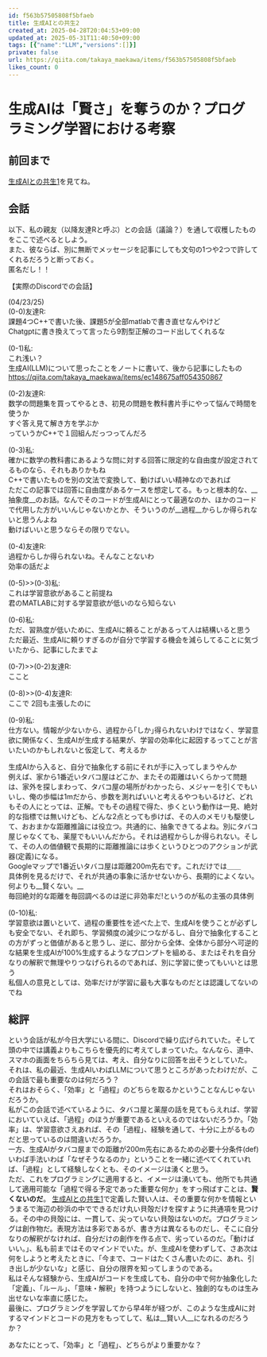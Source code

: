 ```yaml
---
id: f563b57505808f5bfaeb
title: 生成AIとの共生2
created_at: 2025-04-28T20:04:53+09:00
updated_at: 2025-05-31T11:40:50+09:00
tags: [{"name":"LLM","versions":[]}]
private: false
url: https://qiita.com/takaya_maekawa/items/f563b57505808f5bfaeb
likes_count: 0
---
```



<!--
Copyright (c) 2025 Takaya Maekawa
This file is distributed under the terms of the Creative Commons Attribution-NonCommercial-ShareAlike 4.0 International License.
See the LICENSE file in the source directory for details.
(https://creativecommons.org/licenses/by-nc-sa/4.0/)
-->

# 生成AIは「賢さ」を奪うのか？プログラミング学習における考察

## 前回まで
[生成AIとの共生1](https://qiita.com/takaya_maekawa/items/ec148675aff054350867)を見てね。  

## 会話
以下、私の親友（以降友達Rと呼ぶ）との会話（議論？）を通して収穫したものをここで述べるとしよう。  
また、彼ならば、別に無断でメッセージを記事にしても文句の1つや2つで許してくれるだろうと断っておく。  
匿名だし！！  
  
【実際のDiscordでの会話】
  
(04/23/25)  
(0-0)友達R:  
課題4つC++で書いた後、課題5が全部matlabで書き直せなんやけど  
Chatgptに書き換えてって言ったら9割型正解のコード出してくれるな
  
(0-1)私:  
これ浅い？  
生成AI(LLM)について思ったことをノートに書いて、後から記事にしたもの  
https://qiita.com/takaya_maekawa/items/ec148675aff054350867
  
(0-2)友達R:  
数学の問題集を買ってやるとき、初見の問題を教科書片手にやって悩んで時間を使うか  
すぐ答え見て解き方を学ぶか  
っていうかC++で１回組んだっつってんだろ
  
(0-3)私:  
確かに数学の教科書にあるような問に対する回答に限定的な自由度が設定されてるものなら、それもありかもね  
C++で書いたものを別の文法で変換して、動けばいい精神なのであれば  
ただこの記事では回答に自由度があるケースを想定してる。もっと根本的な、__抽象度__のお話。なんでそのコードが生成AIにとって最適なのか、ほかのコードで代用した方がいいんじゃないかとか、そういうのが__過程__からしか得られないと思うんよね  
動けばいいと思うならその限りでない。
  
(0-4)友達R:  
過程からしか得られないね。そんなことないわ  
効率の話だよ
  
(0-5)>>(0-3)私:  
これは学習意欲があること前提ね  
君のMATLABに対する学習意欲が低いのなら知らない
  
(0-6)私:  
ただ、習熟度が低いために、生成AIに頼ることがあるって人は結構いると思う  
ただ最近、生成AIに頼りすぎるのが自分で学習する機会を減らしてることに気づいたから、記事にしたまでよ
  
(0-7)>>(0-2)友達R:  
ここと
  
(0-8)>>(0-4)友達R:  
ここで
2回も主張したのに
  
(0-9)私:  
仕方ない。情報が少ないから、過程から｢しか｣得られないわけではなく、学習意欲に関係なく、生成AIが生成する結果が、学習の効率化に起因するってことが言いたいのかもしれないと仮定して、考えるか  
  
生成AIから入ると、自分で抽象化する前にそれが手に入ってしまうやんか  
例えば、家から1番近いタバコ屋はどこか、またその距離はいくらかって問題は、家外を探しまわって、タバコ屋の場所がわかったら、メジャーを引くでもいいし、俺の歩幅は1mだから、歩数を測ればいいと考えるやつもいるけど、どれもその人にとっては、正解。でもその過程で得た、歩くという動作は一見、絶対的な指標では無いけども、どんな2点とっても歩けば、その人のメモリも駆使して、おおまかな距離推論には役立つ。共通的に、抽象できてるよね。別にタバコ屋じゃなくても、薬屋でもいいんだから。それは過程からしか得られない。そして、その人の価値観で長期的に距離推論には歩くというひとつのアクションが武器(定義)になる。  
Googleマップで1番近いタバコ屋は距離200m先右です。これだけでは＿＿  
具体例を見るだけで、それが共通の事象に活かせないから、長期的によくない。  
何よりも__賢くない。__  
毎回絶対的な距離を毎回調べるのは逆に非効率だ!というのが私の主張の具体例
  
(0-10)私:  
学習意欲は置いといて、過程の重要性を述べた上で、生成AIを使うことが必ずしも安全でない、それ即ち、学習頻度の減少につながるし、自分で抽象化することの方がずっと価値があると思うし、逆に、部分から全体、全体から部分へ可逆的な結果を生成AIが100%生成するようなプロンプトを組める、またはそれを自分なりの解釈で無理やりつなげられるのであれば、別に学習に使ってもいいとは思う  
私個人の意見としては、効率だけが学習に最も大事なものだとは認識してないのでね  

## 総評
という会話が私が今日大学にいる間に、Discordで繰り広げられていた。そして頭の中では講義よりもこちらを優先的に考えてしまっていた。なんなら、道中、スマホの画面をちらちら見ては、考え、自分なりに回答を出そうとしていた。  
それは、私の最近、生成AIいわばLLMについて思うところがあったわけだが、この会話で最も重要なのは何だろう？  
それはおそらく、「効率」と「過程」のどちらを取るかということなんじゃないだろうか。  
私がこの会話で述べているように、タバコ屋と薬屋の話を見てもらえれば、学習においていえば、「過程」のほうが重要であるといえるのではないだろうか。「効率」は、学習意欲さえあれば、その「過程」、経験を通して、十分に上がるものだと思っているのは間違いだろうか。  
一方、生成AIがタバコ屋までの距離が200m先右にあるための必要十分条件(def)いわば手法いわば「なぜそうなるのか」ということを一緒に述べてくれていれば、「過程」として経験しなくとも、そのイメージは湧くと思う。  
ただ、これをプログラミングに適用すると、イメージは湧いても、他所でも共通して適用可能な「過程で得る予定であった重要な何か」をすっ飛ばすことは、__賢くないのだ__。
[生成AIとの共生1](https://qiita.com/takaya_maekawa/items/ec148675aff054350867)で定義した賢い人は、その重要な何かを情報というまるで海辺の砂浜の中でできるだけ丸い貝殻だけを探すように共通項を見つける。その中の貝殻には、一貫して、尖っていない貝殻はないのだ。プログラミングは創作物だ。表現方法は多彩であるが、書き方は異なるものだし、そこに自分なりの解釈がなければ、自分だけの創作を作る点で、劣っているのだ。「動けばいい。」、私も前まではそのマインドでいた。が、生成AIを使わずして、さあ次は何をしようと考えたときに、「今まで、コードはたくさん書いたのに、あれ、引き出しが少ないな」と感じ、自分の限界を知ってしまうのである。  
私はそんな経験から、生成AIがコードを生成しても、自分の中で何か抽象化した「定義」、「ルール」、「意味・解釈」を持つようにしないと、独創的なものは生み出せないな率直に感じた。  
最後に、プログラミングを学習してから早4年が経つが、このような生成AIに対するマインドとコードの見方をもってして、私は__賢い人__になれるのだろうか？  
  
あなたにとって、「効率」と「過程」、どちらがより重要かな？

